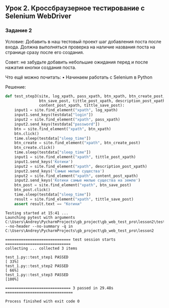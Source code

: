 ## Урок 2. Кроссбраузерное тестирование с Selenium WebDriver

### Задание 2

Условие: Добавить в наш тестовый проект шаг добавления поста после входа. Должна выполняться проверка на наличие названия поста на странице сразу после его создания.

Совет: не забудьте добавить небольшие ожидания перед и после нажатия кнопки создания поста.

Что ещё можно почитать:
• Начинаем работать с Selenium в Python

Решение:


```python
def test_step3(site, log_xpath, pass_xpath, btn_xpath, btn_create_post,
               btn_save_post, tittle_post_xpath, description_post_xpath,
               content_post_xpath, tittle_save_post):
    input1 = site.find_element("xpath", log_xpath)
    input1.send_keys(testdata["login"])
    input2 = site.find_element("xpath", pass_xpath)
    input2.send_keys(testdata["password"])
    btn = site.find_element("xpath", btn_xpath)
    btn.click()
    time.sleep(testdata["sleep_time"])
    btn_create = site.find_element("xpath", btn_create_post)
    btn_create.click()
    time.sleep(testdata["sleep_time"])
    input1 = site.find_element("xpath", tittle_post_xpath)
    input1.send_keys('Котики')
    input2 = site.find_element("xpath", description_post_xpath)
    input2.send_keys('Самые милые существа')
    input2 = site.find_element("xpath", content_post_xpath)
    input2.send_keys('Котики самые милые существа на земле')
    btn_post = site.find_element("xpath", btn_save_post)
    btn_post.click()
    time.sleep(testdata["sleep_time"])
    result = site.find_element("xpath", tittle_save_post)
    assert result.text == "Котики"
```

```commandline
Testing started at 15:41 ...
Launching pytest with arguments C:\Users\Andrey\PycharmProjects\gb_project\gb_web_test_pro\lesson2\test_1.py --no-header --no-summary -q in C:\Users\Andrey\PycharmProjects\gb_project\gb_web_test_pro\lesson2

============================= test session starts =============================
collecting ... collected 3 items

test_1.py::test_step1 PASSED                                             [ 33%]
test_1.py::test_step2 PASSED                                             [ 66%]
test_1.py::test_step3 PASSED                                             [100%]

============================= 3 passed in 29.48s ==============================

Process finished with exit code 0
```